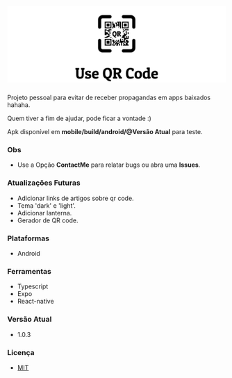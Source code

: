 # ![Use QR Code!](/docs/use-qr-code.png "Use QR Code") 

Projeto pessoal para evitar de receber propagandas em apps baixados hahaha.

Quem tiver a fim de ajudar, pode ficar a vontade :)

Apk disponível em **mobile/build/android/@Versão Atual** para teste.

### Obs
- Use a Opção **ContactMe** para relatar bugs ou abra uma **Issues**.

### Atualizações Futuras
- Adicionar links de artigos sobre qr code.
- Tema 'dark' e 'light'. 
- Adicionar lanterna.
- Gerador de QR code.

### Plataformas
- Android

### Ferramentas
- Typescript
- Expo
- React-native

### Versão Atual
- 1.0.3

### Licença
- [MIT](/docs/LICENÇA)